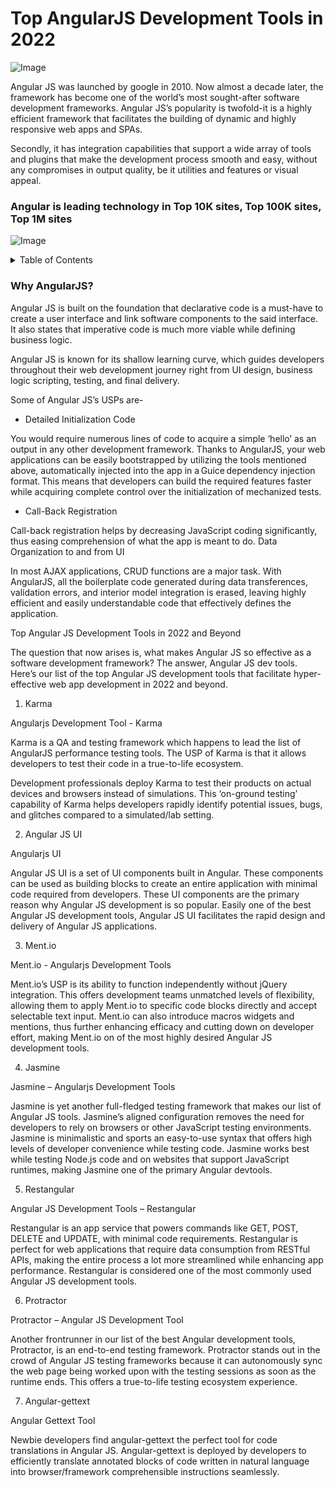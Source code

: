 # Top AngularJS Development Tools in 2022

![Image](https://dm8ix2eh2gsglmbyba2271c4-wpengine.netdna-ssl.com/wp-content/uploads/2021/12/Best-AngularJS-Development-Tools.jpg)

Angular JS was launched by google in 2010. Now almost a decade later, the framework has become one of the world’s most sought-after software development frameworks. Angular JS’s popularity is twofold-it is a highly efficient framework that facilitates the building of dynamic and highly responsive web apps and SPAs.

Secondly, it has integration capabilities that support a wide array of tools and plugins that make the development process smooth and easy, without any compromises in output quality, be it utilities and features or visual appeal.

### Angular is leading technology in Top 10K sites, Top 100K sites, Top 1M sites

![Image](https://dm8ix2eh2gsglmbyba2271c4-wpengine.netdna-ssl.com/wp-content/uploads/2021/12/15-surprising-stats-about-angular.png)



<details><summary>Table of Contents</summary>

    1. Why AngularJS?
    2. Top 24 AngularJS tools for 2022
    3. Wrapping up
   

</details>


### Why AngularJS?

Angular JS is built on the foundation that declarative code is a must-have to create a user interface and link software components to the said interface. It also states that imperative code is much more viable while defining business logic.

Angular JS is known for its shallow learning curve, which guides developers throughout their web development journey right from UI design, business logic scripting, testing, and final delivery.

Some of Angular JS’s USPs are-

- Detailed Initialization Code

You would require numerous lines of code to acquire a simple ‘hello’ as an output in any other development framework. Thanks to AngularJS, your web applications can be easily bootstrapped by utilizing the tools mentioned above, automatically injected into the app in a Guice dependency injection format. This means that developers can build the required features faster while acquiring complete control over the initialization of mechanized tests.

- Call-Back Registration

Call-back registration helps by decreasing JavaScript coding significantly, thus easing comprehension of what the app is meant to do.
Data Organization to and from UI

In most AJAX applications, CRUD functions are a major task. With AngularJS, all the boilerplate code generated during data transferences, validation errors, and interior model integration is erased, leaving highly efficient and easily understandable code that effectively defines the application.

Top Angular JS Development Tools in 2022 and Beyond

The question that now arises is, what makes Angular JS so effective as a software development framework? The answer, Angular JS dev tools. Here’s our list of the top Angular JS development tools that facilitate hyper-effective web app development in 2022 and beyond.


1. Karma

Angularjs Development Tool - Karma

Karma is a QA and testing framework which happens to lead the list of AngularJS performance testing tools. The USP of Karma is that it allows developers to test their code in a true-to-life ecosystem.

Development professionals deploy Karma to test their products on actual devices and browsers instead of simulations. This ‘on-ground testing’ capability of Karma helps developers rapidly identify potential issues, bugs, and glitches compared to a simulated/lab setting.


2. Angular JS UI

Angularjs UI

Angular JS UI is a set of UI components built in Angular. These components can be used as building blocks to create an entire application with minimal code required from developers. These UI components are the primary reason why Angular JS development is so popular. Easily one of the best Angular JS development tools, Angular JS UI facilitates the rapid design and delivery of Angular JS applications.


3. Ment.io

Ment.io - Angularjs Development Tools

Ment.io’s USP is its ability to function independently without jQuery integration. This offers development teams unmatched levels of flexibility, allowing them to apply Ment.io to specific code blocks directly and accept selectable text input. Ment.io can also introduce macros widgets and mentions, thus further enhancing efficacy and cutting down on developer effort, making Ment.io on of the most highly desired Angular JS development tools.


4. Jasmine

Jasmine – Angularjs Development Tools

Jasmine is yet another full-fledged testing framework that makes our list of Angular JS tools. Jasmine’s aligned configuration removes the need for developers to rely on browsers or other JavaScript testing environments. Jasmine is minimalistic and sports an easy-to-use syntax that offers high levels of developer convenience while testing code. Jasmine works best while testing Node.js code and on websites that support JavaScript runtimes, making Jasmine one of the primary Angular devtools.


5. Restangular

Angular JS Development Tools – Restangular

Restangular is an app service that powers commands like GET, POST, DELETE and UPDATE, with minimal code requirements. Restangular is perfect for web applications that require data consumption from RESTful APIs, making the entire process a lot more streamlined while enhancing app performance. Restangular is considered one of the most commonly used Angular JS development tools.


6. Protractor

Protractor – Angular JS Development Tool

Another frontrunner in our list of the best Angular development tools, Protractor, is an end-to-end testing framework. Protractor stands out in the crowd of Angular JS testing frameworks because it can autonomously sync the web page being worked upon with the testing sessions as soon as the runtime ends. This offers a true-to-life testing ecosystem experience.


7. Angular-gettext

Angular Gettext Tool

Newbie developers find angular-gettext the perfect tool for code translations in Angular JS. Angular-gettext is deployed by developers to efficiently translate annotated blocks of code written in natural language into browser/framework comprehensible instructions seamlessly.


